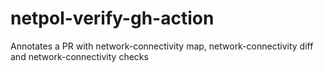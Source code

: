 # netpol-verify-gh-action
Annotates a PR with network-connectivity map, network-connectivity diff and network-connectivity checks
